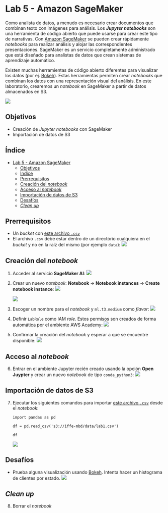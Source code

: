 # Lab 5 - Amazon SageMaker

Como analista de datos, a menudo es necesario crear documentos que combinan texto con imágenes para análisis. Los ***Jupyter notebooks*** son una herramienta de código abierto que puede usarse para crear este tipo de narrativas. Con [Amazon SageMaker](https://aws.amazon.com/es/sagemaker/) se pueden crear rápidamente *notebooks* para realizar análisis y alojar las correspondientes presentaciones. SageMaker es un servicio completamente administrado que está diseñado para analistas de datos que crean sistemas de aprendizaje automático.

Existen muchas herramientas de código abierto diferentes para visualizar los datos (por ej. [Bokeh](https://docs.bokeh.org/)). Estas herramientas permiten crear *notebooks* que combinan los datos con una representación visual del análisis. En este laboratorio, crearemos un *notebook* en SageMaker a partir de datos almacenados en S3.

![](https://raw.githubusercontent.com/josecastillolema/iffe/main/img/sagemaker-00.png)

## Objetivos
 - Creación de *Jupyter notebooks* con SageMaker
 - Importación de datos de S3


## Índice
- [Lab 5 - Amazon SageMaker](#lab-5---amazon-sagemaker)
  - [Objetivos](#objetivos)
  - [Índice](#índice)
  - [Prerrequisitos](#prerrequisitos)
  - [Creación del *notebook*](#creación-del-notebook)
  - [Acceso al *notebook*](#acceso-al-notebook)
  - [Importación de datos de S3](#importación-de-datos-de-s3)
  - [Desafíos](#desafíos)
  - [*Clean up*](#clean-up)

## Prerrequisitos
 
- Un *bucket* con [este archivo `.csv`](https://github.com/josecastillolema/iffe/blob/main/lab01-iaas-s3/lab1.csv)
- El archivo `.csv` debe estar dentro de un directório cualquiera en el *bucket* y no en la raíz del mismo (por ejemplo `data`):
   ![](https://raw.githubusercontent.com/josecastillolema/iffe/main/img/athena-01.png)

## Creación del *notebook*

1. Acceder al servicio **SageMaker AI**:
   ![](https://raw.githubusercontent.com/josecastillolema/iffe/main/img/sagemaker-01.png)

2. Crear un nuevo *notebook*: **Notebook** -> **Notebook instances** -> **Create notebook instance**:
   ![](https://raw.githubusercontent.com/josecastillolema/iffe/main/img/sagemaker-02.png)

   ![](https://raw.githubusercontent.com/josecastillolema/iffe/main/img/sagemaker-03.png)

3. Escoger un nombre para el *notebook* y `ml.t3.medium` como *flavor*:
   ![](https://raw.githubusercontent.com/josecastillolema/iffe/main/img/sagemaker-04.png)

4. Definir `LabRole` como IAM *role*. Estos permisos son creados de forma automática por el ambiente AWS Academy:
   ![](https://raw.githubusercontent.com/josecastillolema/iffe/main/img/sagemaker-05.png)

5. Confirmar la creación del *notebook* y esperar a que se encuentre disponible:
   ![](https://raw.githubusercontent.com/josecastillolema/iffe/main/img/sagemaker-06.png)

## Acceso al *notebook*

6. Entrar en el ambiente Jupyter recién creado usando la opción **Open Juypter** y crear un nuevo *notebook* de tipo `conda_python3`:
   ![](https://raw.githubusercontent.com/josecastillolema/iffe/main/img/sagemaker-07.png)

## Importación de datos de S3

7. Ejecutar los siguientes comandos para importar [este archivo `.csv`](https://github.com/josecastillolema/iffe/blob/main/lab01-iaas-s3/lab1.csv) desde el *notebook*:

    ```
    import pandas as pd

    df = pd.read_csv('s3://iffe-mbd/data/lab1.csv')
    ```
    ```
    df
    ```
    ![](https://raw.githubusercontent.com/josecastillolema/iffe/main/img/sagemaker-08.png)

## Desafíos

- Prueba alguna visualización usando [Bokeh](https://docs.bokeh.org/). Intenta hacer un histograma de clientes por estado.
   ![](https://raw.githubusercontent.com/josecastillolema/iffe/main/img/sagemaker-09.png)


## *Clean up*

8. Borrar el *notebook*
